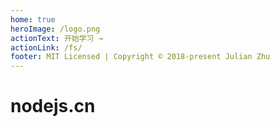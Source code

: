 ```yaml
---
home: true
heroImage: /logo.png
actionText: 开始学习 →
actionLink: /fs/
footer: MIT Licensed | Copyright © 2018-present Julian Zhu
---
```

<div style="text-align: center">
  <Bit/>
</div>

# nodejs.cn
